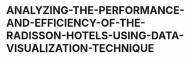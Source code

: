 # ANALYZING-THE-PERFORMANCE-AND-EFFICIENCY-OF-THE-RADISSON-HOTELS-USING-DATA-VISUALIZATION-TECHNIQUE